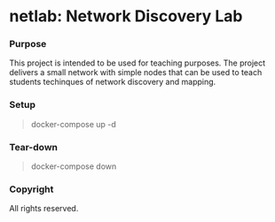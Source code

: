 # netlab: Network Discovery Lab
### Purpose
This project is intended to be used for teaching purposes. The project delivers a small network
with simple nodes that can be used to teach students techinques of network discovery and mapping.

### Setup
> docker-compose up -d
### Tear-down
> docker-compose down

### Copyright
 All rights reserved.
